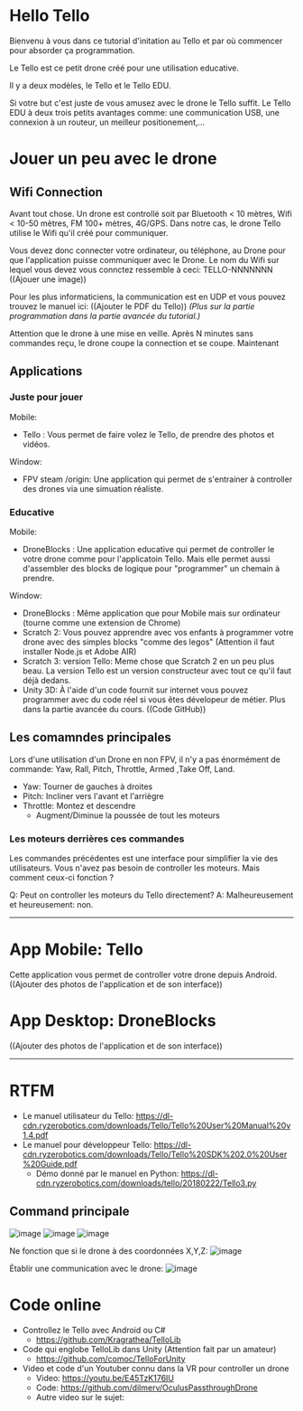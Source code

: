 # Hello Tello


Bienvenu à vous dans ce tutorial d'initation au Tello et par où commencer pour absorder ça programmation.

Le Tello est ce petit drone créé pour une utilisation educative.

Il y a deux modèles, le Tello et le Tello EDU.

Si votre but c'est juste de vous amusez avec le drone le Tello suffit.
Le Tello EDU à deux trois petits avantages comme: une communication USB, une connexion à un routeur, un meilleur positionement,...


# Jouer un peu avec le drone

## Wifi Connection

Avant tout chose.
Un drone est controllé soit par Bluetooth < 10 mètres, Wifi < 10-50 mètres, FM 100+ mètres, 4G/GPS.
Dans notre cas, le drone Tello utilise le Wifi qu'il créé pour communiquer.

Vous devez donc connecter votre ordinateur, ou téléphone, au Drone pour que l'application puisse communiquer avec le Drone.
Le nom du Wifi sur lequel vous devez vous connctez ressemble à ceci: TELLO-NNNNNNN
((Ajouer une image))

Pour les plus informaticiens, la communication est en UDP et vous pouvez trouvez le manuel ici:
((Ajouter le PDF du Tello))
_(Plus sur la partie programmation dans la partie avancée du tutorial.)_

Attention que le drone à une mise en veille. Après N minutes sans commandes reçu, le drone coupe la connection et se coupe.
Maintenant 

## Applications

### Juste pour jouer
Mobile: 
- Tello : Vous permet de faire volez le Tello, de prendre des photos et vidéos.


Window:
- FPV steam /origin: Une application qui permet de s'entrainer à controller des drones via une simuation réaliste.


### Educative
Mobile: 
- DroneBlocks : Une application educative qui permet de controller le votre drone comme pour l'applicatoin Tello. Mais elle permet aussi d'assembler des blocks de logique pour "programmer" un chemain à prendre.

Window:
- DroneBlocks : Même application que pour Mobile mais sur ordinateur (tourne comme une extension de Chrome)
- Scratch 2: Vous pouvez apprendre avec vos enfants à programmer votre drone avec des simples blocks "comme des legos"  (Attention il faut installer Node.js et Adobe AIR)
- Scratch 3: version Tello: Meme chose que Scratch 2 en un peu plus beau. La version Tello est un version constructeur avec tout ce qu'il faut déjà dedans.
- Unity 3D: À l'aide d'un code fournit sur internet vous pouvez programmer avec du code réel si vous êtes dévelopeur de métier. Plus dans la partie avancée du cours. ((Code GitHub))


## Les comamndes principales

Lors d'une utilisation d'un Drone en non FPV, il n'y a pas énormément de commande:
Yaw, Rall, Pitch, Throttle, Armed ,Take Off, Land.
- Yaw:  Tourner de gauches à droites
- Pitch: Incliner vers l'avant et l'arriègre
- Throttle: Montez et descendre 
  - Augment/Diminue la poussée de tout les moteurs


### Les moteurs derrières ces commandes

Les commandes précédentes est une interface pour simplifier la vie des utilisateurs. Vous n'avez pas besoin de controller les moteurs.
Mais comment ceux-ci fonction ?

Q: Peut on controller les moteurs du Tello directement?
A: Malheureusement et heureusement: non.



-------

# App Mobile: Tello

Cette application vous permet de controller votre drone depuis Android.
((Ajouter des photos de l'application et de son interface))

# App Desktop: DroneBlocks 

((Ajouter des photos de l'application et de son interface))



--------------

# RTFM
- Le manuel utilisateur du Tello: https://dl-cdn.ryzerobotics.com/downloads/Tello/Tello%20User%20Manual%20v1.4.pdf
- Le manuel pour développeur Tello: https://dl-cdn.ryzerobotics.com/downloads/Tello/Tello%20SDK%202.0%20User%20Guide.pdf
  - Démo donné par le manuel en Python: https://dl-cdn.ryzerobotics.com/downloads/tello/20180222/Tello3.py

## Command principale
![image](https://user-images.githubusercontent.com/20149493/207014496-8456008e-52d0-4ee3-adac-7477cc12b7e2.png)
![image](https://user-images.githubusercontent.com/20149493/207014572-0a8b4bfc-701b-44fd-9ce3-b3a747c94447.png)
![image](https://user-images.githubusercontent.com/20149493/207014069-d56400e2-dddd-4abb-943a-eacfa1b98069.png)

Ne fonction que si le drone à des coordonnées X,Y,Z:
![image](https://user-images.githubusercontent.com/20149493/207014778-a90e873d-4a8f-46d4-a893-1754401d71d4.png)

Établir une communication avec le drone:
![image](https://user-images.githubusercontent.com/20149493/207015485-843814cd-b3ed-4840-ba24-f99965b26553.png)


# Code online

- Controllez le Tello avec Android ou C#
  - https://github.com/Kragrathea/TelloLib 
- Code qui englobe TelloLib dans Unity (Attention fait par un amateur)
  - https://github.com/comoc/TelloForUnity  
- Video et code d'un Youtuber connu dans la VR pour controller un drone
  - Video: https://youtu.be/E45TzK176IU
  - Code:  https://github.com/dilmerv/OculusPassthroughDrone
  - Autre video sur le sujet: 
